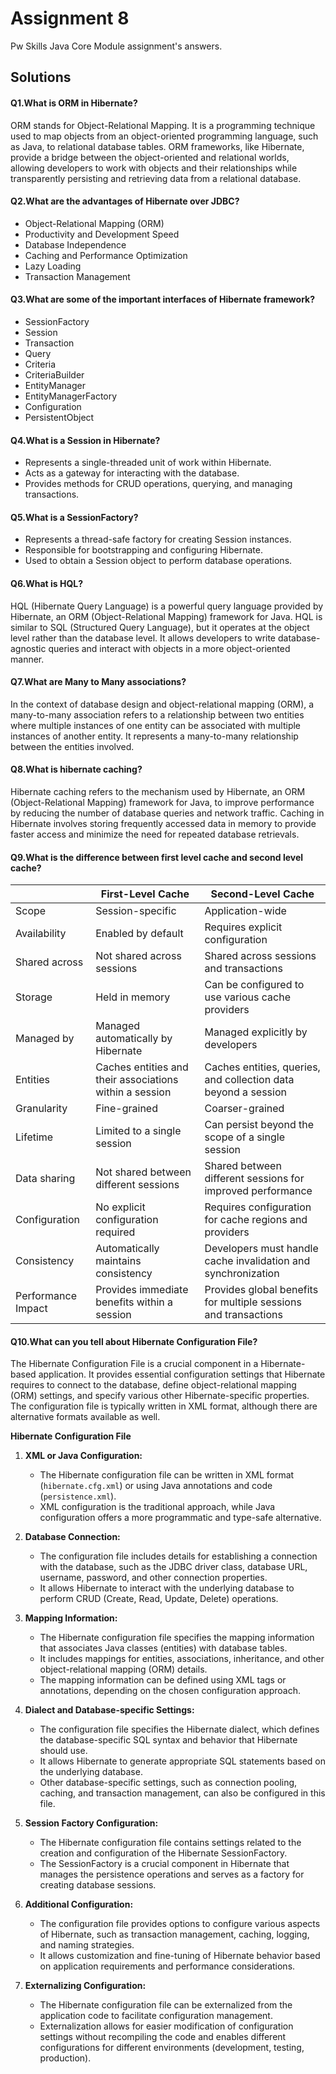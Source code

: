 # Assignment 8

Pw Skills Java Core Module assignment's answers.

## Solutions


#### Q1.What is ORM in Hibernate?

ORM stands for Object-Relational Mapping. It is a programming technique used to map objects from an object-oriented programming language, such as Java, to relational database tables. ORM frameworks, like Hibernate, provide a bridge between the object-oriented and relational worlds, allowing developers to work with objects and their relationships while transparently persisting and retrieving data from a relational database.



#### Q2.What are the advantages of Hibernate over JDBC?

- Object-Relational Mapping (ORM)
- Productivity and Development Speed
- Database Independence
- Caching and Performance Optimization
- Lazy Loading
- Transaction Management


#### Q3.What are some of the important interfaces of Hibernate framework?

- SessionFactory
- Session
- Transaction
- Query
- Criteria
- CriteriaBuilder
- EntityManager
- EntityManagerFactory
- Configuration
- PersistentObject

#### Q4.What is a Session in Hibernate?

- Represents a single-threaded unit of work within Hibernate.
- Acts as a gateway for interacting with the database.
- Provides methods for CRUD operations, querying, and managing transactions.

#### Q5.What is a SessionFactory?

- Represents a thread-safe factory for creating Session instances.
- Responsible for bootstrapping and configuring Hibernate.
- Used to obtain a Session object to perform database operations.

#### Q6.What is HQL?

HQL (Hibernate Query Language) is a powerful query language provided by Hibernate, an ORM (Object-Relational Mapping) framework for Java. HQL is similar to SQL (Structured Query Language), but it operates at the object level rather than the database level. It allows developers to write database-agnostic queries and interact with objects in a more object-oriented manner.

#### Q7.What are Many to Many associations?

In the context of database design and object-relational mapping (ORM), a many-to-many association refers to a relationship between two entities where multiple instances of one entity can be associated with multiple instances of another entity. It represents a many-to-many relationship between the entities involved.

#### Q8.What is hibernate caching?

Hibernate caching refers to the mechanism used by Hibernate, an ORM (Object-Relational Mapping) framework for Java, to improve performance by reducing the number of database queries and network traffic. Caching in Hibernate involves storing frequently accessed data in memory to provide faster access and minimize the need for repeated database retrievals.


#### Q9.What is the difference between first level cache and second level cache?

|                   | First-Level Cache                   | Second-Level Cache                                    |
|-------------------|------------------------------------|------------------------------------------------------|
| Scope             | Session-specific                    | Application-wide                                     |
| Availability      | Enabled by default                  | Requires explicit configuration                       |
| Shared across     | Not shared across sessions          | Shared across sessions and transactions              |
| Storage           | Held in memory                      | Can be configured to use various cache providers      |
| Managed by        | Managed automatically by Hibernate  | Managed explicitly by developers                     |
| Entities          | Caches entities and their associations within a session | Caches entities, queries, and collection data beyond a session |
| Granularity       | Fine-grained                        | Coarser-grained                                       |
| Lifetime          | Limited to a single session         | Can persist beyond the scope of a single session      |
| Data sharing      | Not shared between different sessions | Shared between different sessions for improved performance |
| Configuration      | No explicit configuration required  | Requires configuration for cache regions and providers |
| Consistency       | Automatically maintains consistency | Developers must handle cache invalidation and synchronization |
| Performance Impact | Provides immediate benefits within a session | Provides global benefits for multiple sessions and transactions |


#### Q10.What can you tell about Hibernate Configuration File?

The Hibernate Configuration File is a crucial component in a Hibernate-based application. It provides essential configuration settings that Hibernate requires to connect to the database, define object-relational mapping (ORM) settings, and specify various other Hibernate-specific properties. The configuration file is typically written in XML format, although there are alternative formats available as well.

**Hibernate Configuration File**

1. **XML or Java Configuration:**
   - The Hibernate configuration file can be written in XML format (`hibernate.cfg.xml`) or using Java annotations and code (`persistence.xml`).
   - XML configuration is the traditional approach, while Java configuration offers a more programmatic and type-safe alternative.

2. **Database Connection:**
   - The configuration file includes details for establishing a connection with the database, such as the JDBC driver class, database URL, username, password, and other connection properties.
   - It allows Hibernate to interact with the underlying database to perform CRUD (Create, Read, Update, Delete) operations.

3. **Mapping Information:**
   - The Hibernate configuration file specifies the mapping information that associates Java classes (entities) with database tables.
   - It includes mappings for entities, associations, inheritance, and other object-relational mapping (ORM) details.
   - The mapping information can be defined using XML tags or annotations, depending on the chosen configuration approach.

4. **Dialect and Database-specific Settings:**
   - The configuration file specifies the Hibernate dialect, which defines the database-specific SQL syntax and behavior that Hibernate should use.
   - It allows Hibernate to generate appropriate SQL statements based on the underlying database.
   - Other database-specific settings, such as connection pooling, caching, and transaction management, can also be configured in this file.

5. **Session Factory Configuration:**
   - The Hibernate configuration file contains settings related to the creation and configuration of the Hibernate SessionFactory.
   - The SessionFactory is a crucial component in Hibernate that manages the persistence operations and serves as a factory for creating database sessions.

6. **Additional Configuration:**
   - The configuration file provides options to configure various aspects of Hibernate, such as transaction management, caching, logging, and naming strategies.
   - It allows customization and fine-tuning of Hibernate behavior based on application requirements and performance considerations.

7. **Externalizing Configuration:**
   - The Hibernate configuration file can be externalized from the application code to facilitate configuration management.
   - Externalization allows for easier modification of configuration settings without recompiling the code and enables different configurations for different environments (development, testing, production).
